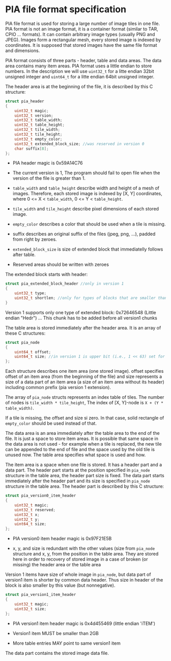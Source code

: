 # PIA file format specification

PIA file format is used for storing a large number of image tiles in one file.
PIA format is not an image format, it is a container format (similar to TAR,
CPIO ... formats). It can contain arbitrary image types (usually PNG and JPEG).
Images form a rectangular mesh, every stored image is indexed by coordinates.
It is supposed that stored images have the same file format and dimensions.

PIA format consists of three parts - header, table and data areas. The data
area contains many item areas. PIA format uses a little endian to store
numbers. In the description we will use `uint32_t` for a litte endian 32bit
unsigned integer and `uint64_t` for a litte endian 64bit unsigned integer.

The header area is at the beginning of the file, it is described by this
C structure:

```c
struct pia_header
{
	uint32_t magic;
	uint32_t version;
	uint32_t table_width;
	uint32_t table_height;
	uint32_t tile_width;
	uint32_t tile_height;
	uint32_t empty_color;
	uint32_t extended_block_size; //was reserved in version 0
	char suffix[8];
};
```

- PIA header magic is 0x59A14C76

- The current version is 1, The program should fail to open file when the
  version of the file is greater than 1.

- `table_width` and `table_height` describe width and height
  of a mesh of images. Therefore, each stored image is indexed
  by [X, Y] coordinates, where 0 <= X < `table_width`, 0 <= Y < `table_height`.

- `tile_width` and `tile_height` describe pixel dimensions of each stored image.

- `empty_color` describes a color that should be used when a tile is missing.

- suffix describes an original suffix of the files (jpeg, png, ...), padded
  from right by zeroes.

- `extended_block_size` is size of extended block that immediatelly follows
  after table.

- Reserved areas should be written with zeroes

The extended block starts with header:

```c
struct pia_extended_block_header //only in version 1
{
	uint32_t type;
	uint32_t shortlen; //only for types of blocks that are smaller than 2G
}
```

Version 1 supports only one type of extended block:
0x72646548 (Little endian "Hedr") ... This chunk has to be added before all version1 chunks

The table area is stored immediately after the header area. It is an array of
these C structures:

```c
struct pia_node
{
	uint64_t offset;
	uint64_t size; //in version 1 is upper bit (i.e., 1 << 63) set for version1 items
};
```

Each structure describes one item area (one stored image). offset specifies
offset of an item area (from the beginning of the file) and size represents
a size of a data part of an item area (a size of an item area without
its header) including common prefix (pia version 1 extension).

The array of `pia_node` structs represents an index table of tiles. The number
of nodes is `tile_width * tile_height`, The index of [X, Y]-node is `X + (Y *
table_width)`.

If a tile is missing, the offset and size si zero. In that case, solid
rectangle of `empty_color` should be used instead of that.

The data area is an area immediately after the table area to the end of the
file. It is just a space to store item areas. It is possible that same space
in the data area is not used - for example when a tile is replaced, the new
tile can be appended to the end of file and the space used by the old tile
is unused now. The table area specifies what space is used and how.

The item area is a space when one file is stored. It has a header part and a
data part. The header part starts at the position specified in `pia_node`
structure in the table area, the header part size is fixed. The data part
starts immediately after the header part and its size is specified in `pia_node`
structure in the table area. The header part is described by this C structure:

```c
struct pia_version0_item_header
{
	uint32_t magic;
	uint32_t reserved;
	uint32_t x;
	uint32_t y;
	uint64_t size;
};
```

- PIA version0 item header magic is 0x97F21E5B

- x, y, and size is redundant with the other values (size from `pia_node`
  structure and x, y, from the position in the table area. They are stored
  here in order to recovery of stored image in a case of broken (or missing)
  the header area or the table area

Version 1 items have size of whole image in `pia_node`, but data part of version1
item is shorter by common data header. Thus size in header of the block is also
smaller by this value (but nonnegative).

```c
struct pia_version1_item_header
{
	uint32_t magic;
	uint32_t size;
};
```

- PIA version1 item header magic is 0x4d455469 (little endian 'iTEM')

- Version1 item MUST be smaller than 2GB

- More table entries MAY point to same version1 item

The data part contains the stored image data file.
